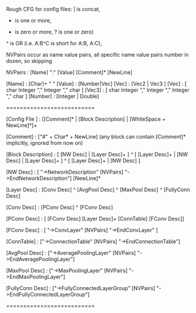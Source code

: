 Rough CFG for config files: 
| is concat, 
+ is one or more, 
* is zero or more, 
? is one or zero)

^ is OR (i.e. A:B^C is short for A:B, A:C), 

NVPairs occur as name value pairs, all specific name value pairs number in dozen, so skipping

NVPairs : [Name] ":" [Value] [Comment]* [NewLine]

[Name]  : [Char]+ " "
[Value] : [Number|Vec]
[Vec] : [Vec2 | Vec3 ]
[Vec] : [ char Integer "," Integer "," char ]
[Vec3] : [ char Integer "," Integer "," Integer "," char ]
[Number] : [Integer | Double] 

==========================

[Config File ] :  [[Comment]* | [Block Description] | [WhiteSpace + NewLine]*]+

[Comment] : ["#" + Char* + NewLine] (any block can contain [Comment]* implicitly, ignored from now on)
 
[Block Description] : [ [NW Desc] |  [Layer Desc]+ ] ^ [ [Layer Desc]+ | [NW Desc] | [Layer Desc]+ ] ^ [ [Layer Desc]+ | [NW Desc] ]

[NW Desc] : [ "->NetworkDescription" [NVPairs] "->EndNetworkDescription"] [NewLine]*

[Layer Desc] : [Conv Desc] ^ [AvgPool Desc] ^ [MaxPool Desc] ^ [FullyConn Desc]

[Conv Desc] : [PConv Desc] ^ [FConv Desc]

[PConv Desc] : [  [FConv Desc] [Layer Desc]+ [ConnTable] [FConv Desc]]

[FConv Desc] : [  "->ConvLayer" [NVPairs] "->EndConvLayer" ]

[ConnTable] : ["->ConnectionTable" [NVPairs] "->EndConnectionTable"]

[AvgPool Desc] : ["->AveragePoolingLayer" [NVPairs] "->EndAveragePoolingLayer"]

[MaxPool Desc] : ["->MaxPoolingLayer" [NVPairs] "->EndMaxPoolingLayer"]

[FullyConn Desc] : ["->FullyConnectedLayerGroup" [NVPairs] "->EndFullyConnectedLayerGroup"]


==========================
